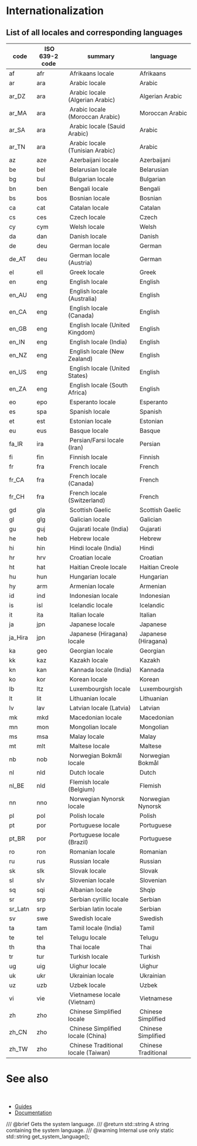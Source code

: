 # Internationalization


## List of all locales and corresponding languages

| code    | ISO 639-2 code | summary                             | language            |
| ------- | -------------- | ----------------------------------- | ------------------- |
| af      | afr            | Afrikaans locale                    | Afrikaans           |
| ar      | ara            | Arabic locale                       | Arabic              |
| ar_DZ   | ara            | Arabic locale (Algerian Arabic)     | Algerian Arabic     |
| ar_MA   | ara            | Arabic locale (Moroccan Arabic)     | Moroccan Arabic     |
| ar_SA   | ara            | Arabic locale (Sauid Arabic)        | Arabic              |
| ar_TN   | ara            | Arabic locale (Tunisian Arabic)     | Arabic              |
| az      | aze            | Azerbaijani locale                  | Azerbaijani         |
| be      | bel            | Belarusian locale                   | Belarusian          |
| bg      | bul            | Bulgarian locale                    | Bulgarian           |
| bn      | ben            | Bengali locale                      | Bengali             |
| bs      | bos            | Bosnian locale                      | Bosnian             |
| ca      | cat            | Catalan locale                      | Catalan             |
| cs      | ces            | Czech locale                        | Czech               |
| cy      | cym            | Welsh locale                        | Welsh               |
| da      | dan            | Danish locale                       | Danish              |
| de      | deu            | German locale                       | German              |
| de_AT   | deu            | German locale (Austria)             | German              |
| el      | ell            | Greek locale                        | Greek               |
| en      | eng            | English locale                      | English             |
| en_AU   | eng            | English locale (Australia)          | English             |
| en_CA   | eng            | English locale (Canada)             | English             |
| en_GB   | eng            | English locale (United Kingdom)     | English             |
| en_IN   | eng            | English locale (India)              | English             |
| en_NZ   | eng            | English locale (New Zealand)        | English             |
| en_US   | eng            | English locale (United States)      | English             |
| en_ZA   | eng            | English locale (South Africa)       | English             |
| eo      | epo            | Esperanto locale                    | Esperanto           |
| es      | spa            | Spanish locale                      | Spanish             |
| et      | est            | Estonian locale                     | Estonian            |
| eu      | eus            | Basque locale                       | Basque              |
| fa_IR   | ira            | Persian/Farsi locale (Iran)         | Persian             |
| fi      | fin            | Finnish locale                      | Finnish             |
| fr      | fra            | French locale                       | French              |
| fr_CA   | fra            | French locale (Canada)              | French              |
| fr_CH   | fra            | French locale (Switzerland)         | French              |
| gd      | gla            | Scottish Gaelic                     | Scottish Gaelic     |
| gl      | glg            | Galician locale                     | Galician            |
| gu      | guj            | Gujarati locale (India)             | Gujarati            |
| he      | heb            | Hebrew locale                       | Hebrew              |
| hi      | hin            | Hindi locale (India)                | Hindi               |
| hr      | hrv            | Croatian locale                     | Croatian            |
| ht      | hat            | Haitian Creole locale               | Haitian Creole      |
| hu      | hun            | Hungarian locale                    | Hungarian           |
| hy      | arm            | Armenian locale                     | Armenian            |
| id      | ind            | Indonesian locale                   | Indonesian          |
| is      | isl            | Icelandic locale                    | Icelandic           |
| it      | ita            | Italian locale                      | Italian             |
| ja      | jpn            | Japanese locale                     | Japanese            |
| ja_Hira | jpn            | Japanese (Hiragana) locale          | Japanese (Hiragana) |
| ka      | geo            | Georgian locale                     | Georgian            |
| kk      | kaz            | Kazakh locale                       | Kazakh              |
| kn      | kan            | Kannada locale (India)              | Kannada             |
| ko      | kor            | Korean locale                       | Korean              |
| lb      | ltz            | Luxembourgish locale                | Luxembourgish       |
| lt      | lit            | Lithuanian locale                   | Lithuanian          |
| lv      | lav            | Latvian locale (Latvia)             | Latvian             |
| mk      | mkd            | Macedonian locale                   | Macedonian          |
| mn      | mon            | Mongolian locale                    | Mongolian           |
| ms      | msa            | Malay locale                        | Malay               |
| mt      | mlt            | Maltese locale                      | Maltese             |
| nb      | nob            | Norwegian Bokmål locale             | Norwegian Bokmål    |
| nl      | nld            | Dutch locale                        | Dutch               |
| nl_BE   | nld            | Flemish locale (Belgium)            | Flemish             |
| nn      | nno            | Norwegian Nynorsk locale            | Norwegian Nynorsk   |
| pl      | pol            | Polish locale                       | Polish              |
| pt      | por            | Portuguese locale                   | Portuguese          |
| pt_BR   | por            | Portuguese locale (Brazil)          | Portuguese          |
| ro      | ron            | Romanian locale                     | Romanian            |
| ru      | rus            | Russian locale                      | Russian             |
| sk      | slk            | Slovak locale                       | Slovak              |
| sl      | slv            | Slovenian locale                    | Slovenian           |
| sq      | sqi            | Albanian locale                     | Shqip               |
| sr      | srp            | Serbian cyrillic locale             | Serbian             |
| sr_Latn | srp            | Serbian latin locale                | Serbian             |
| sv      | swe            | Swedish locale                      | Swedish             |
| ta      | tam            | Tamil locale (India)                | Tamil               |
| te      | tel            | Telugu locale                       | Telugu              |
| th      | tha            | Thai locale                         | Thai                |
| tr      | tur            | Turkish locale                      | Turkish             |
| ug      | uig            | Uighur locale                       | Uighur              |
| uk      | ukr            | Ukrainian locale                    | Ukrainian           |
| uz      | uzb            | Uzbek locale                        | Uzbek               |
| vi      | vie            | Vietnamese locale (Vietnam)         | Vietnamese          |
| zh      | zho            | Chinese Simplified locale           | Chinese Simplified  |
| zh_CN   | zho            | Chinese Simplified locale (China)   | Chinese Simplified  |
| zh_TW   | zho            | Chinese Traditional locale (Taiwan) | Chinese Traditional |

<!-- source : [List of all locales and corresponding languages?](https://github.com/date-fns/date-fns/discussions/2724?sort=new) -->

# See also
​
* [Guides](/docs/documentation/Guides)
* [Documentation](/docs/documentation)

[//]: # (https://learn.microsoft.com/en-us/dotnet/standard/base-types/custom-timespan-format-strings)
      /// @brief Gets the system language.
      /// @return std::string A string containing the system language.
      /// @warning Internal use only
      static std::string get_system_language();
